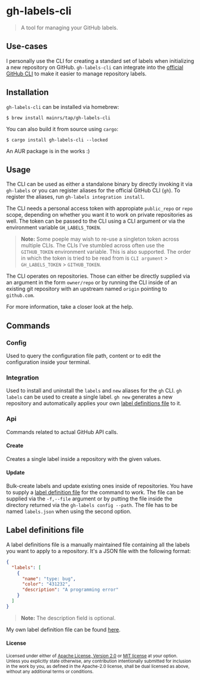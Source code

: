 # gh-labels-cli

> A tool for managing your GitHub labels.

## Use-cases

I personally use the CLI for creating a standard set of labels when initializing a new repository on GitHub. `gh-labels-cli` can integrate into the [official GitHub CLI](https://cli.github.com) to make it easier to manage repository labels.

## Installation

`gh-labels-cli` can be installed via homebrew:

```console
$ brew install mainrs/tap/gh-labels-cli
```

You can also build it from source using `cargo`:

```console
$ cargo install gh-labels-cli --locked
```

An AUR package is in the works :)

## Usage

The CLI can be used as either a standalone binary by directly invoking it via `gh-labels` or you can register aliases for the official GitHub CLI (`gh`). To register the aliases, run `gh-labels integration install`.

The CLI needs a personal access token with appropiate `public_repo` or `repo` scope, depending on whether you want it to work on private repositories as well. The token can be passed to the CLI using a CLI argument or via the environment variable `GH_LABELS_TOKEN`.

> **Note:** Some poeple may wish to re-use a singleton token across multiple CLIs. The CLIs I've stumbled across often use the `GITHUB_TOKEN` environment variable. This is also supported. The order in which the token is tried to be read from is `CLI argument` > `GH_LABELS_TOKEN` > `GITHUB_TOKEN`.

The CLI operates on repositories. Those can either be directly supplied via an argument in the form `owner/repo` or by running the CLI inside of an existing git repository with an upstream named `origin` pointing to `github.com`.

For more information, take a closer look at the help.

## Commands

### Config

Used to query the configuration file path, content or to edit the configuration inside your terminal.

### Integration

Used to install and uninstall the `labels` and `new` aliases for the `gh` CLI. `gh labels` can be used to create a single label. `gh new` generates a new repository and automatically applies your own [label definitions file](#label-definitions-file) to it.

### Api

Commands related to actual GitHub API calls.

#### Create

Creates a single label inside a repository with the given values.

#### Update

Bulk-create labels and update existing ones inside of repositories. You have to supply a [label definition file](#label-definitions-file) for the command to work. The file can be supplied via the `-f,--file` argument or by putting the file inside the directory returned via the `gh-labels config --path`. The file has to be named `labels.json` when using the second option.

## Label definitions file

A label definitions file is a manually maintained file containing all the labels you want to apply to a repository. It's a JSON file with the following format:

```json
{
  "labels": [
    {
      "name": "type: bug",
      "color": "431232",
      "description": "A programming error"
    }
  ]
}
```

> **Note:** The description field is optional.

My own label definition file can be found [here](https://gist.github.com/mainrs/1fd1bb7f21c8d9170e69f52aa38c3201).

#### License

<sup>
Licensed under either of <a href="license-apache">Apache License, Version
2.0</a> or <a href="license-mit">MIT license</a> at your option.
</sup>

<br>

<sub>
Unless you explicitly state otherwise, any contribution intentionally submitted
for inclusion in the work by you, as defined in the Apache-2.0 license, shall be
dual licensed as above, without any additional terms or conditions.
</sub>

